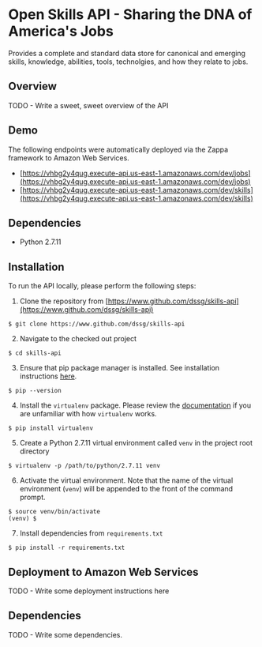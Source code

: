 # Open Skills API - Sharing the DNA of America's Jobs
Provides a complete and standard data store for canonical and emerging skills,
knowledge, abilities, tools, technolgies, and how they relate to jobs.

## Overview
TODO - Write a sweet, sweet overview of the API

## Demo
The following endpoints were automatically deployed via the Zappa framework to Amazon Web Services.
- [https://vhbg2y4qug.execute-api.us-east-1.amazonaws.com/dev/jobs](https://vhbg2y4qug.execute-api.us-east-1.amazonaws.com/dev/jobs)
- [https://vhbg2y4qug.execute-api.us-east-1.amazonaws.com/dev/skills](https://vhbg2y4qug.execute-api.us-east-1.amazonaws.com/dev/skills)

## Dependencies
- Python 2.7.11

## Installation
To run the API locally, please perform the following steps:
1. Clone the repository from [https://www.github.com/dssg/skills-api](https://www.github.com/dssg/skills-api)
```
$ git clone https://www.github.com/dssg/skills-api
```
2. Navigate to the checked out project
```
$ cd skills-api
```
3. Ensure that pip package manager is installed. See installation instructions [here](https://pip.pypa.io/en/stable/installing/).
```
$ pip --version
```
4. Install the `virtualenv` package. Please review the [documentation](https://virtualenv.pypa.io/en/stable/) if you are unfamiliar with how `virtualenv` works.
```
$ pip install virtualenv
```
5. Create a Python 2.7.11 virtual environment called `venv` in the project root directory
```
$ virtualenv -p /path/to/python/2.7.11 venv
``` 
6. Activate the virtual environment. Note that the name of the virtual environment (`venv`) will be appended to the front of the command prompt. 
```
$ source venv/bin/activate 
(venv) $
```
7. Install dependencies from `requirements.txt`
```
$ pip install -r requirements.txt
```

## Deployment to Amazon Web Services
TODO - Write some deployment instructions here

## Dependencies
TODO - Write some dependencies.
